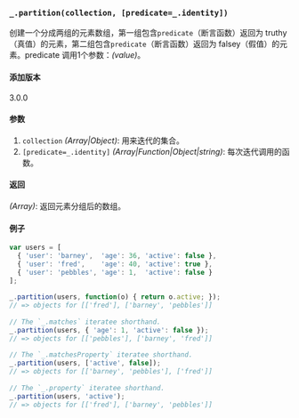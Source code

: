 ### `_.partition(collection, [predicate=_.identity])`[​](#_partitioncollection-predicate_identity "_partitioncollection-predicate_identity的直接链接")

创建一个分成两组的元素数组，第一组包含`predicate`（断言函数）返回为 truthy（真值）的元素，第二组包含`predicate`（断言函数）返回为 falsey（假值）的元素。predicate 调用1个参数：_(value)_。

#### 添加版本

3.0.0

#### 参数

1.  `collection` _(Array|Object)_: 用来迭代的集合。
2.  `[predicate=_.identity]` _(Array|Function|Object|string)_: 每次迭代调用的函数。

#### 返回

_(Array)_: 返回元素分组后的数组。

#### 例子

```js
var users = [
  { 'user': 'barney',  'age': 36, 'active': false },
  { 'user': 'fred',    'age': 40, 'active': true },
  { 'user': 'pebbles', 'age': 1,  'active': false }
];
 
_.partition(users, function(o) { return o.active; });
// => objects for [['fred'], ['barney', 'pebbles']]
 
// The `_.matches` iteratee shorthand.
_.partition(users, { 'age': 1, 'active': false });
// => objects for [['pebbles'], ['barney', 'fred']]
 
// The `_.matchesProperty` iteratee shorthand.
_.partition(users, ['active', false]);
// => objects for [['barney', 'pebbles'], ['fred']]
 
// The `_.property` iteratee shorthand.
_.partition(users, 'active');
// => objects for [['fred'], ['barney', 'pebbles']]

```